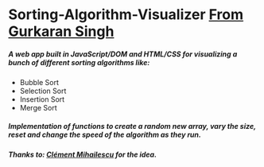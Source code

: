 # Sorting-Algorithm-Visualizer [From Gurkaran Singh](https://github.com/karanS1314)
##### A web app built in JavaScript/DOM and HTML/CSS for visualizing a bunch of different sorting algorithms like:
- Bubble Sort 
- Selection Sort
- Insertion Sort
- Merge Sort

##### Implementation of functions to create a random new array, vary the size, reset and change the speed of the algorithm as they run. <br/>
##### Thanks to: [Clément Mihailescu](https://youtu.be/pFXYym4Wbkc) for the idea.

